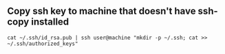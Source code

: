 ## Copy ssh key to machine that doesn't have ssh-copy installed

    cat ~/.ssh/id_rsa.pub | ssh user@machine "mkdir -p ~/.ssh; cat >> ~/.ssh/authorized_keys"